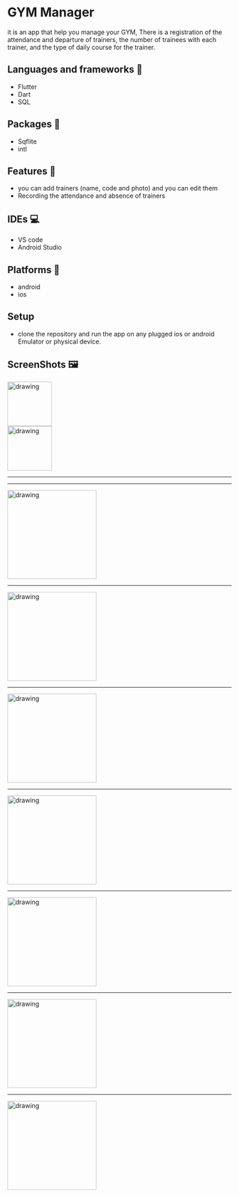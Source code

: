 # GYM Manager

it is an app that help you manage your GYM, There is a registration of the attendance and departure of trainers, the number of trainees with each trainer, and the type of daily course for the trainer.

## Languages and frameworks 📑
* Flutter 
* Dart
* SQL

## Packages 🔎
* Sqflite
* intl

## Features 🥇
* you can add trainers (name, code and photo) and you can edit them
* Recording the attendance and absence of trainers 
## IDEs 💻
* VS code
* Android Studio
## Platforms 📱
* android 
* ios
## Setup
* clone the repository and run the app on any plugged ios or android Emulator or physical device.
## ScreenShots 🖼️

<dive>
  <div>
    <img src="https://user-images.githubusercontent.com/38363762/115417948-5a5e7300-a1f9-11eb-9774-8802f42f8da0.jpg" alt="drawing" width="100"/>

  </div>
   <div>
  <img src="https://user-images.githubusercontent.com/38363762/115417982-634f4480-a1f9-11eb-9d69-dbeb40eab1a8.jpg" alt="drawing" width="100"/>
  </div>
</div>


-----------------------------------------------------------------------------------------------------------------------------------------------------------------------------------



-----------------------------------------------------------------------------------------------------------------------------------------------------------------------------------

<img src="https://user-images.githubusercontent.com/38363762/115418334-b45f3880-a1f9-11eb-82a0-ab64eeeca82e.jpg" alt="drawing" width="200"/>


-----------------------------------------------------------------------------------------------------------------------------------------------------------------------------------

<img src="https://user-images.githubusercontent.com/38363762/115418422-c3de8180-a1f9-11eb-8ec4-868f367d6337.jpeg" alt="drawing" width="200"/>



-----------------------------------------------------------------------------------------------------------------------------------------------------------------------------------

<img src="https://user-images.githubusercontent.com/38363762/115418735-02743c00-a1fa-11eb-82d6-e5ea9ebd50b8.jpg" alt="drawing" width="200"/>

-----------------------------------------------------------------------------------------------------------------------------------------------------------------------------------

<img src="https://user-images.githubusercontent.com/38363762/115418760-0902b380-a1fa-11eb-87d8-5b81e0fdb0f3.jpg" alt="drawing" width="200"/>


-----------------------------------------------------------------------------------------------------------------------------------------------------------------------------------

<img src="https://user-images.githubusercontent.com/38363762/115418801-0f912b00-a1fa-11eb-8dc6-a0cd15493ebc.jpeg" alt="drawing" width="200"/>


-----------------------------------------------------------------------------------------------------------------------------------------------------------------------------------

<img src="https://user-images.githubusercontent.com/38363762/115418865-233c9180-a1fa-11eb-8a02-9f2e4fb0fb19.jpg" alt="drawing" width="200"/>


-----------------------------------------------------------------------------------------------------------------------------------------------------------------------------------

<img src="https://user-images.githubusercontent.com/38363762/115418891-29cb0900-a1fa-11eb-942a-d50efa8d3f50.jpg" alt="drawing" width="200"/>





